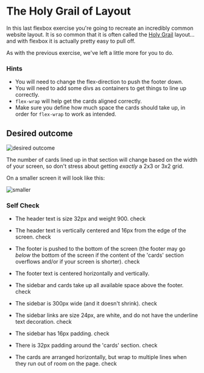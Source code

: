 # The Holy Grail of Layout

In this last flexbox exercise you're going to recreate an incredibly common website layout. It is so common that it is often called the [Holy Grail](https://www.google.com/search?q=holy+grail+layout&tbm=isch&sclient=img) layout... and with flexbox it is actually pretty easy to pull off.

As with the previous exercise, we've left a little more for you to do.

### Hints
- You will need to change the flex-direction to push the footer down.
- You will need to add some divs as containers to get things to line up correctly.
- `flex-wrap` will help get the cards aligned correctly.
-  Make sure you define how much space the cards should take up, in order for `flex-wrap` to work as intended.

## Desired outcome

![desired outcome](./desired-outcome.png)

The number of cards lined up in that section will change based on the width of your screen, so don't stress about getting _exactly_ a 2x3 or 3x2 grid.

On a smaller screen it will look like this:

![smaller](./desired-outcome-smaller.png)

### Self Check
- The header text is size 32px and weight 900.
check
- The header text is vertically centered and 16px from the edge of the screen.
check
- The footer is pushed to the bottom of the screen (the footer may go _below_ the bottom of the screen if the content of the 'cards' section overflows and/or if your screen is shorter).
check
- The footer text is centered horizontally and vertically.

- The sidebar and cards take up all available space above the footer.
check
- The sidebar is 300px wide (and it doesn't shrink).
check
- The sidebar links are size 24px, are white, and do not have the underline text decoration.
check
- The sidebar has 16px padding.
check
- There is 32px padding around the 'cards' section.
check
- The cards are arranged horizontally, but wrap to multiple lines when they run out of room on the page.
check
